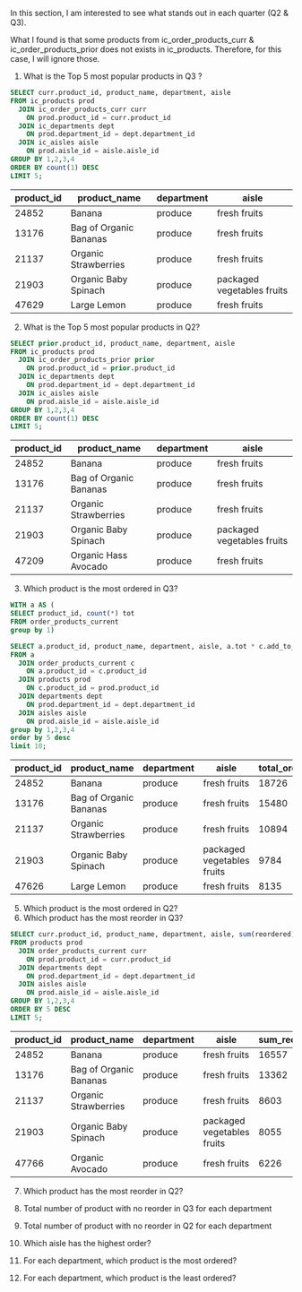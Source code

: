 In this section, I am interested to see what stands out in each quarter (Q2 & Q3).

What I found is that some products from ic_order_products_curr & ic_order_products_prior does not exists in ic_products. Therefore, for this case, I will ignore those.

1. What is the Top 5 most popular products in Q3 ?

```sql
SELECT curr.product_id, product_name, department, aisle
FROM ic_products prod
  JOIN ic_order_products_curr curr
    ON prod.product_id = curr.product_id
  JOIN ic_departments dept
    ON prod.department_id = dept.department_id
  JOIN ic_aisles aisle
    ON prod.aisle_id = aisle.aisle_id
GROUP BY 1,2,3,4
ORDER BY count(1) DESC
LIMIT 5;
```
| product_id |	product_name	| department	| aisle |
| --- | --- | --- | ---- |
|24852	|Banana|	produce	|fresh fruits|
|13176	|Bag of Organic Bananas|	produce	|fresh fruits|
|21137	|Organic Strawberries|	produce	|fresh fruits|
|21903	|Organic Baby Spinach|	produce|	packaged vegetables fruits|
|47629	|Large Lemon|	produce|	fresh fruits|

2. What is the Top 5 most popular products in Q2?
```sql
SELECT prior.product_id, product_name, department, aisle
FROM ic_products prod
  JOIN ic_order_products_prior prior
    ON prod.product_id = prior.product_id
  JOIN ic_departments dept
    ON prod.department_id = dept.department_id
  JOIN ic_aisles aisle
    ON prod.aisle_id = aisle.aisle_id
GROUP BY 1,2,3,4
ORDER BY count(1) DESC
LIMIT 5;

```
| product_id |	product_name	| department	| aisle |
| --- | --- | --- | ---- |
|24852	|Banana|	produce	|fresh fruits|
|13176	|Bag of Organic Bananas|	produce	|fresh fruits|
|21137	|Organic Strawberries|	produce	|fresh fruits|
|21903	|Organic Baby Spinach|	produce|	packaged vegetables fruits|
|47209	|Organic Hass Avocado|	produce|	fresh fruits|

3. Which product is the most ordered in Q3?
```sql
WITH a AS (
SELECT product_id, count(*) tot
FROM order_products_current
group by 1)

SELECT a.product_id, product_name, department, aisle, a.tot * c.add_to_cart_order AS total_orders
FROM a
  JOIN order_products_current c
    ON a.product_id = c.product_id
  JOIN products prod
    ON c.product_id = prod.product_id
  JOIN departments dept
    ON prod.department_id = dept.department_id
  JOIN aisles aisle
    ON prod.aisle_id = aisle.aisle_id
group by 1,2,3,4
order by 5 desc
limit 10;

```
| product_id |	product_name	| department	| aisle | total_orders
| --- | --- | --- | ---- | --- |
|24852	|Banana|	produce	|fresh fruits| 18726 |
|13176	|Bag of Organic Bananas|	produce	|fresh fruits| 15480 |
|21137	|Organic Strawberries|	produce	|fresh fruits| 10894 |
|21903	|Organic Baby Spinach|	produce|	packaged vegetables fruits| 9784 |
|47626	|Large Lemon|	produce|	fresh fruits| 8135|

5. Which product is the most ordered in Q2?
6. Which product has the most reorder in Q3?

```sql
SELECT curr.product_id, product_name, department, aisle, sum(reordered) AS sum_reordered
FROM products prod
  JOIN order_products_current curr
    ON prod.product_id = curr.product_id
  JOIN departments dept
    ON prod.department_id = dept.department_id
  JOIN aisles aisle
    ON prod.aisle_id = aisle.aisle_id
GROUP BY 1,2,3,4
ORDER BY 5 DESC
LIMIT 5;

```

| product_id |	product_name	| department	| aisle | sum_reordered
| --- | --- | --- | ---- | ---|
|24852	|Banana|	produce	|fresh fruits| 16557|
|13176	|Bag of Organic Bananas|	produce	|fresh fruits| 13362|
|21137	|Organic Strawberries|	produce	|fresh fruits| 8603|
|21903	|Organic Baby Spinach|	produce|	packaged vegetables fruits| 8055|
|47766	|Organic Avocado|	produce|	fresh fruits| 6226 |



7. Which product has the most reorder in Q2?

8. Total number of product with no reorder in Q3 for each department
9. Total number of product with no reorder in Q2 for each department

    
14. Which aisle has the highest order?
15. For each department, which product is the most ordered?
16. For each department, which product is the least ordered?

